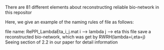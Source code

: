 There are 81 different elements about reconstructing reliable bio-network in this repositor

Here, we give an example of the naming rules of file as follows:

file name: RePPI_LambdaEta_i_j.mat
		i --> lambda
		j --> eta
		this file save a reconstructed bio-network, which was get by RWRH(lambda=i,eta=j)
		Seeing section of 2.2 in our paper for detail information

